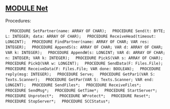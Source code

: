
## [MODULE Net](https://github.com/io-core/System/blob/main/Net.Mod)

Procedures:

[](https://github.com/io-core/System/blob/main/Net.Mod#L22) `  PROCEDURE SetPartner(name: ARRAY OF CHAR);`
[](https://github.com/io-core/System/blob/main/Net.Mod#L26) `  PROCEDURE Send(t: BYTE; L: INTEGER; data: ARRAY OF CHAR);`
[](https://github.com/io-core/System/blob/main/Net.Mod#L30) `  PROCEDURE ReceiveHead(timeout: LONGINT);`
[](https://github.com/io-core/System/blob/main/Net.Mod#L42) `  PROCEDURE FindPartner(name: ARRAY OF CHAR; VAR res: INTEGER);`
[](https://github.com/io-core/System/blob/main/Net.Mod#L61) `  PROCEDURE AppendS(s: ARRAY OF CHAR; VAR d: ARRAY OF CHAR; VAR k: INTEGER);`
[](https://github.com/io-core/System/blob/main/Net.Mod#L67) `  PROCEDURE AppendW(s: LONGINT; VAR d: ARRAY OF CHAR; n: INTEGER; VAR k: INTEGER);`
[](https://github.com/io-core/System/blob/main/Net.Mod#L73) `  PROCEDURE PickS(VAR s: ARRAY OF CHAR);`
[](https://github.com/io-core/System/blob/main/Net.Mod#L79) `  PROCEDURE PickQ(VAR w: LONGINT);`
[](https://github.com/io-core/System/blob/main/Net.Mod#L85) `  PROCEDURE SendData(F: Files.File);`
[](https://github.com/io-core/System/blob/main/Net.Mod#L106) `  PROCEDURE ReceiveData(F: Files.File; VAR done: BOOLEAN);`
[](https://github.com/io-core/System/blob/main/Net.Mod#L131) `  PROCEDURE reply(msg: INTEGER);`
[](https://github.com/io-core/System/blob/main/Net.Mod#L143) `  PROCEDURE Serve;`
[](https://github.com/io-core/System/blob/main/Net.Mod#L203) `  PROCEDURE GetPar1(VAR S: Texts.Scanner);`
[](https://github.com/io-core/System/blob/main/Net.Mod#L207) `  PROCEDURE GetPar(VAR S: Texts.Scanner; VAR end: LONGINT);`
[](https://github.com/io-core/System/blob/main/Net.Mod#L217) `  PROCEDURE SendFiles*;`
[](https://github.com/io-core/System/blob/main/Net.Mod#L258) `  PROCEDURE ReceiveFiles*;`
[](https://github.com/io-core/System/blob/main/Net.Mod#L301) `  PROCEDURE SendMsg*;`
[](https://github.com/io-core/System/blob/main/Net.Mod#L320) `  PROCEDURE GetTime*;`
[](https://github.com/io-core/System/blob/main/Net.Mod#L336) `  PROCEDURE StartServer*;`
[](https://github.com/io-core/System/blob/main/Net.Mod#L343) `  PROCEDURE Unprotect*;`
[](https://github.com/io-core/System/blob/main/Net.Mod#L347) `  PROCEDURE WProtect*;`
[](https://github.com/io-core/System/blob/main/Net.Mod#L351) `  PROCEDURE Reset*;`
[](https://github.com/io-core/System/blob/main/Net.Mod#L355) `  PROCEDURE StopServer*;`
[](https://github.com/io-core/System/blob/main/Net.Mod#L360) `  PROCEDURE SCCStatus*;`
